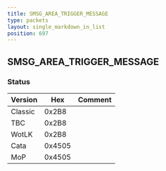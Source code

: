 ```yaml
---
title: SMSG_AREA_TRIGGER_MESSAGE
type: packets
layout: single_markdown_in_list
position: 697
---
```


## SMSG_AREA_TRIGGER_MESSAGE

### Status

Version    | Hex        | Comment
---------- | ---------- | ---------- 
Classic    | 0x2B8      | 
TBC        | 0x2B8      | 
WotLK      | 0x2B8      | 
Cata       | 0x4505     | 
MoP        | 0x4505     | 